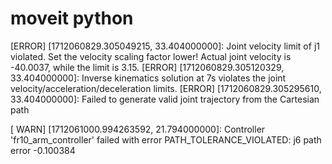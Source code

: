 # moveit python


[ERROR] [1712060829.305049215, 33.404000000]: Joint velocity limit of j1 violated. Set the velocity scaling factor lower! Actual joint velocity is -40.0037, while the limit is 3.15. 
[ERROR] [1712060829.305120329, 33.404000000]: Inverse kinematics solution at 7s violates the joint velocity/acceleration/deceleration limits.
[ERROR] [1712060829.305295610, 33.404000000]: Failed to generate valid joint trajectory from the Cartesian path


[ WARN] [1712061000.994263592, 21.794000000]: Controller 'fr10_arm_controller' failed with error PATH_TOLERANCE_VIOLATED: j6 path error -0.100384
